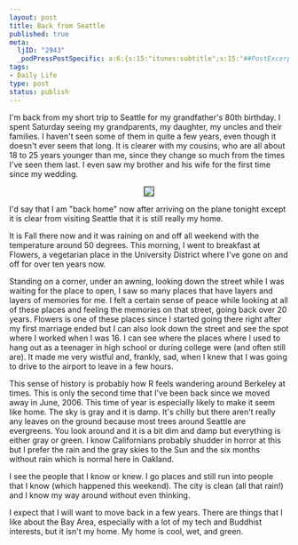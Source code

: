 ```yaml
--- 
layout: post
title: Back from Seattle
published: true
meta: 
  ljID: "2943"
  _podPressPostSpecific: a:6:{s:15:"itunes:subtitle";s:15:"##PostExcerpt##";s:14:"itunes:summary";s:15:"##PostExcerpt##";s:15:"itunes:keywords";s:17:"##WordPressCats##";s:13:"itunes:author";s:10:"##Global##";s:15:"itunes:explicit";s:7:"Default";s:12:"itunes:block";s:7:"Default";}
tags: 
- Daily Life
type: post
status: publish
---
```

I'm back from my short trip to Seattle for my grandfather's 80th birthday. I spent Saturday seeing my grandparents, my daughter, my uncles and their families. I haven't seen some of them in quite a few years, even though it doesn't ever seem that long. It is clearer with my cousins, who are all about 18 to 25 years younger than me, since they change so much from the times I've seen them last. I even saw my brother and his wife for the first time since my wedding.
<p style="text-align: center"><a href="http://www.flickr.com/photo_zoom.gne?id=285456416&amp;size=m"><img src="http://farm1.static.flickr.com/113/285456416_21c757ce74.jpg" border="1" /></a></p>
I'd say that I am "back home" now after arriving on the plane tonight except it is clear from visiting Seattle that it is still really my home.

It is Fall there now and it was raining on and off all weekend with the temperature around 50 degrees. This morning, I went to breakfast at Flowers, a vegetarian place in the University District where I've gone on and off for over ten years now.

Standing on a corner, under an awning, looking down the street while I was waiting for the place to open, I saw so many places that have layers and layers of memories for me. I felt a certain sense of peace while looking at all of these places and feeling the memories on that street, going back over 20 years. Flowers is one of these places since I started going there right after my first marriage ended but I can also look down the street and see the spot where I worked when I was 16. I can see where the places where I used to hang out as a teenager in high school or during college were (and often still are). It made me very wistful and, frankly, sad, when I knew that I was going to drive to the airport to leave in a few hours.

This sense of history is probably how R feels wandering around Berkeley at times. This is only the second time that I've been back since we moved away in June, 2006. This time of year is especially likely to make it seem like home. The sky is gray and it is damp. It's chilly but there aren't really any leaves on the ground because most trees around Seattle are evergreens. You look around and it is a bit dim and damp but everything is either gray or green. I know Californians probably shudder in horror at this but I prefer the rain and the gray skies to the Sun and the six months without rain which is normal here in Oakland.

I see the people that I know or knew. I go places and still run into people that I know (which happened this weekend). The city is clean (all that rain!) and I know my way around without even thinking.

I expect that I will want to move back in a few years. There are things that I like about the Bay Area, especially with a lot of my tech and Buddhist interests, but it isn't my home. My home is cool, wet, and green.
